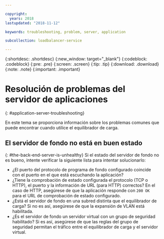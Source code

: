 ```yaml
---

copyright:
  years: 2018
lastupdated: "2018-11-12"

keywords: troubleshooting, problem, server, application

subcollection: loadbalancer-service

---
```


{:shortdesc: .shortdesc}
{:new_window: target="_blank"}
{:codeblock: .codeblock}
{:pre: .pre}
{:screen: .screen}
{:tip: .tip}
{:download: .download}
{:note: .note}
{:important: .important}

# Resolución de problemas del servidor de aplicaciones
{: #application-server-troubleshooting}

En este tema se proporciona información sobre los problemas comunes que puede encontrar cuando utilice el equilibrador de carga.

## El servidor de fondo no está en buen estado
{: #the-back-end-server-is-unhealthy}
Si el estado del servidor de fondo no es bueno, intente verificar la siguiente lista para intentar solucionarlo:

* ¿El puerto del protocolo de programa de fondo configurado coincide con el puerto en el que está escuchando la aplicación?
* ¿Tiene la comprobación de estado configurada el protocolo (TCP o HTTP), el puerto y la información de URL (para HTTP) correctos? En el caso de HTTP, asegúrese de que la aplicación responde con `200 OK` para el URL de comprobación de estado configurado.
* ¿Está el servidor de fondo en una subred distinta que el equilibrador de carga? Si no es así, asegúrese de que la expansión de VLAN está habilitada.
* ¿Es el servidor de fondo un servidor virtual con un grupo de seguridad habilitado? Si es así, asegúrese de que las reglas del grupo de seguridad permitan el tráfico entre el equilibrador de carga y el servidor virtual.
